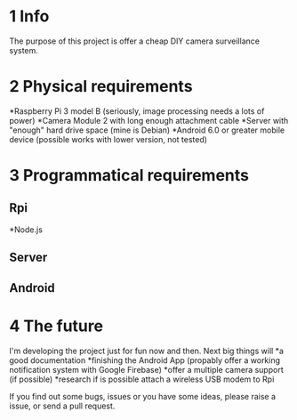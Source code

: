 # 1 Info
The purpose of this project is offer a cheap DIY camera surveillance system.

# 2 Physical requirements
*Raspberry Pi 3 model B (seriously, image processing needs a lots of power)
*Camera Module 2 with long enough attachment cable
*Server with "enough" hard drive space (mine is Debian)
*Android 6.0 or greater mobile device (possible works with lower version, not tested)

# 3 Programmatical requirements
## Rpi
*Node.js 
## Server
## Android

# 4 The future
I'm developing the project just for fun now and then. Next big things will 
*a good documentation 
*finishing the Android App (propably offer a working notification system with Google Firebase)
*offer a multiple camera support (if possible)
*research if is possible attach a wireless USB modem to Rpi

If you find out some bugs, issues or you have some ideas, please raise a issue, or send a pull request.
